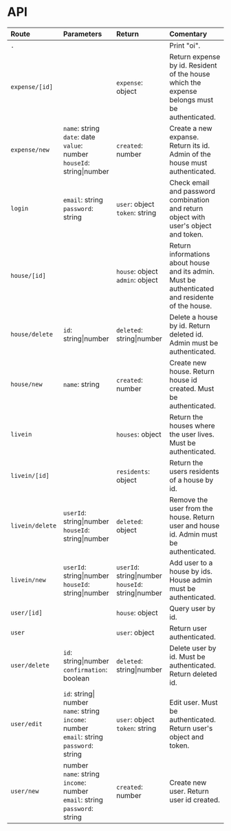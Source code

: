 # API

| Route | Parameters | Return | Comentary |
|:-|:-|:-|:-|
| `.` | | | Print "oi". |
| `expense/[id]` | | `expense`: object | Return expense by id. Resident of the house which the expense belongs must be authenticated. |
| `expense/new` | `name`: string<br>`date`: date<br>`value`: number<br>`houseId`: string\|number | `created`: number | Create a new expanse. Return its id. Admin of the house must authenticated. |
| `login` | `email`: string<br>`password`: string | `user`: object<br>`token`: string | Check email and password combination and return object with user's object and token. |
| `house/[id]` | | `house`: object<br>`admin`: object | Return informations about house and its admin. Must be authenticated and residente of the house. |
| `house/delete` | `id`: string\|number | `deleted`: string\|number | Delete a house by id. Return deleted id. Admin must be authenticated. |
| `house/new` | `name`: string | `created`: number | Create new house. Return house id created. Must be authenticated. |
| `livein` | | `houses`: object | Return the houses where the user lives. Must be authenticated. |
| `livein/[id]` | | `residents`: object | Return the users residents of a house by id. |
| `livein/delete` | `userId`: string\|number<br>`houseId`: string\|number | `deleted`: object | Remove the user from the house. Return user and house id. Admin must be authenticated. |
| `livein/new` | `userId`: string\|number<br>`houseId`: string\|number | `userId`: string\|number<br>`houseId`: string\|number | Add user to a house by ids. House admin must be authenticated. |
| `user/[id]` | | `house`: object | Query user by id. |
| `user` | | `user`: object | Return user authenticated. |
| `user/delete` | `id`: string\|number<br>`confirmation`: boolean | `deleted`: string\|number | Delete user by id. Must be authenticated. Return deleted id. |
| `user/edit` | `id`: string\| number<br>`name`: string<br>`income`: number<br>`email`: string<br>`password`: string | `user`: object<br>`token`: string | Edit user. Must be authenticated. Return user's object and token. |
| `user/new` | number<br>`name`: string<br>`income`: number<br>`email`: string<br>`password`: string | `created`: number | Create new user. Return user id created. |
